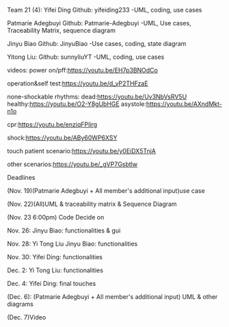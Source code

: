 Team 21 (4):
Yifei Ding
Github: yifeiding233
-UML, coding, use cases

Patmarie Adegbuyi
Github: Patmarie-Adegbuyi
-UML, Use cases, Traceability Matrix, sequence diagram

Jinyu Biao
Github: JinyuBiao
-Use cases, coding, state diagram

Yitong Liu:
Github: sunnyliuYT
-UML, coding, use cases

videos:
power on/pff:https://youtu.be/EH7p3BNOdCo

operation&self test:https://youtu.be/d_vP2THFzaE

none-shockable rhythms:
    dead:https://youtu.be/Uv3NbVsRV5U
    healthy:https://youtu.be/O2-Y8gUbHGE
    asystole:https://youtu.be/AXndMkt-n1o

cpr:https://youtu.be/enziqFPIirg

shock:https://youtu.be/ABy60WP6XSY

touch patient scenario:https://youtu.be/y0EiDX5TnjA

other scenarios:https://youtu.be/_gVP7Gsbtlw

Deadlines


(Nov. 19)(Patmarie Adegbuyi + All member's additional input)use case  

(Nov. 22)(All)UML & traceability matrix & Sequence Diagram

(Nov. 23 6:00pm) Code Decide on

Nov. 26: Jinyu Biao: functionalities & gui

Nov. 28: Yi Tong Liu  Jinyu Biao: functionalities

Nov. 30: Yifei Ding: functionalities

Dec. 2: Yi Tong Liu: functionalities

Dec. 4: Yifei Ding: final touches

(Dec. 6): (Patmarie Adegbuyi + All member's additional input) UML & other diagrams

(Dec. 7)Video  
